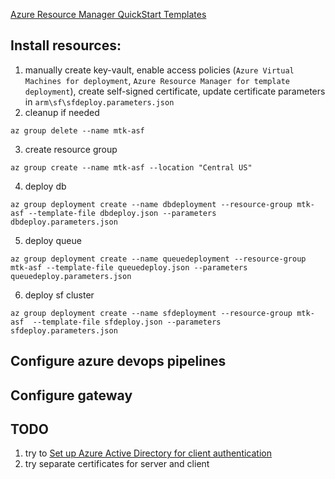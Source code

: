 [Azure Resource Manager QuickStart Templates](https://github.com/Azure/azure-quickstart-templates)

## Install resources:
1. manually create key-vault, enable access policies (`Azure Virtual Machines for deployment`, `Azure Resource Manager for template deployment`), create self-signed certificate, update certificate parameters in `arm\sf\sfdeploy.parameters.json`
2. cleanup if needed 
```
az group delete --name mtk-asf
```
3. create resource group
```
az group create --name mtk-asf --location "Central US"
```
4. deploy db 
```
az group deployment create --name dbdeployment --resource-group mtk-asf --template-file dbdeploy.json --parameters dbdeploy.parameters.json
```
5. deploy queue
```
az group deployment create --name queuedeployment --resource-group mtk-asf --template-file queuedeploy.json --parameters queuedeploy.parameters.json
```
6. deploy sf cluster
```
az group deployment create --name sfdeployment --resource-group mtk-asf  --template-file sfdeploy.json --parameters sfdeploy.parameters.json
```

## Configure azure devops pipelines


## Configure gateway


## TODO
1. try to [Set up Azure Active Directory for client authentication](https://docs.microsoft.com/en-us/azure/service-fabric/service-fabric-cluster-creation-setup-aad)
2. try separate certificates for server and client